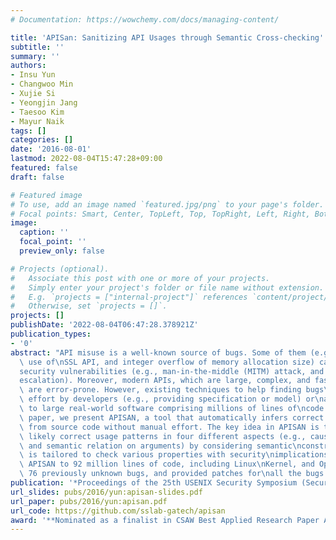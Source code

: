 ```yaml
---
# Documentation: https://wowchemy.com/docs/managing-content/

title: 'APISan: Sanitizing API Usages through Semantic Cross-checking'
subtitle: ''
summary: ''
authors:
- Insu Yun
- Changwoo Min
- Xujie Si
- Yeongjin Jang
- Taesoo Kim
- Mayur Naik
tags: []
categories: []
date: '2016-08-01'
lastmod: 2022-08-04T15:47:28+09:00
featured: false
draft: false

# Featured image
# To use, add an image named `featured.jpg/png` to your page's folder.
# Focal points: Smart, Center, TopLeft, Top, TopRight, Left, Right, BottomLeft, Bottom, BottomRight.
image:
  caption: ''
  focal_point: ''
  preview_only: false

# Projects (optional).
#   Associate this post with one or more of your projects.
#   Simply enter your project's folder or file name without extension.
#   E.g. `projects = ["internal-project"]` references `content/project/deep-learning/index.md`.
#   Otherwise, set `projects = []`.
projects: []
publishDate: '2022-08-04T06:47:28.378921Z'
publication_types:
- '0'
abstract: "API misuse is a well-known source of bugs. Some of them (e.g., incorrect\
  \ use of\nSSL API, and integer overflow of memory allocation size) can cause serious\n\
  security vulnerabilities (e.g., man-in-the-middle (MITM) attack, and privilege\n\
  escalation). Moreover, modern APIs, which are large, complex, and fast\nevolving,\
  \ are error-prone. However, existing techniques to help finding bugs\nrequire manual\
  \ effort by developers (e.g., providing specification or model) or\nare not scalable\
  \ to large real-world software comprising millions of lines of\ncode.\n\nIn this\
  \ paper, we present APISAN, a tool that automatically infers correct API\nusages\
  \ from source code without manual effort. The key idea in APISAN is to\nextract\
  \ likely correct usage patterns in four different aspects (e.g., causal\nrelation,\
  \ and semantic relation on arguments) by considering semantic\nconstraints. APISAN\
  \ is tailored to check various properties with security\nimplications. We applied\
  \ APISAN to 92 million lines of code, including Linux\nKernel, and OpenSSL, found\
  \ 76 previously unknown bugs, and provided patches for\nall the bugs.\n"
publication: '*Proceedings of the 25th USENIX Security Symposium (Security)*'
url_slides: pubs/2016/yun:apisan-slides.pdf
url_paper: pubs/2016/yun:apisan.pdf
url_code: https://github.com/sslab-gatech/apisan
award: '**Nominated as a finalist in CSAW Best Applied Research Paper Award 2016**'
---
```

